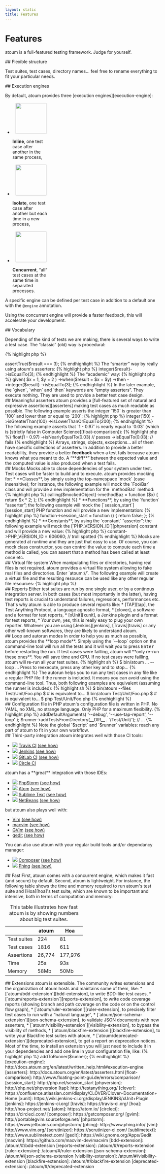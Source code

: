 ```yaml
---
layout: static
title: Features
---
```


# Features

<p class="header__paragraph">
    atoum is a full-featured testing framework. Judge for yourself.
</p>

<section class="visual-section">
## Flexible structure

Test suites, test cases, directory names… feel free to rename everything to fit your particular needs.
</section>

<section class="visual-section">
## Execution engines

By default, atoum provides three [execution engines][execution-engine]:

<ul class="bare block-list">
    <li style="max-width: 25%">
        <img src="/images/icon/inline.svg" style="width: 100px; height: 100px; display: block; margin: 1rem auto"/>
        <strong>Inline</strong>, one test case after another in the same
        process,
    </li>
    <li style="max-width: 25%">
        <img src="/images/icon/isolate.svg" style="width: 100px; height: 100px; display: block; margin: 1rem auto"/>
        <strong>Isolate</strong>, one test case after another but each time in a
        new process,
    </li>
    <li style="max-width: 25%">
        <img src="/images/icon/concurrent.svg" style="width: 100px; height: 100px; display: block; margin: 1rem auto"/>
        <strong>Concurrent</strong>, “all” test cases at the same time in
        separated processes.
    </li>
</ul>

A specific engine can be defined per test case in addition to a default one with the <code>@engine</code> annotation.

Using the concurrent engine will provide a faster feedback, this will accelerate your development.
</section>

<section class="visual-section">
## Vocabulary

Depending of the kind of tests we are making, there is several ways to write a test case. The “classic” (old) way is 
procedural:

{% highlight php %}
<?php

$x      = 1;
$y      = 2;
$result = $x + $y;

$this->assertTrue($result === 3);
{% endhighlight %}

The “smarter” way by really using atoum's asserters:

{% highlight php %}
<?php

$x      = 1;
$y      = 2;
$result = $x + $y;

$this->integer($result)->isEqualTo(3);
{% endhighlight %}

The “academic” way:

{% highlight php %}
<?php

$this
    ->given(
        $x = 1,
        $y = 2
    )
    ->when($result = $x + $y)
    ->then
        ->integer($result)
            ->isEqualTo(3);
{% endhighlight %}

In the later example, the `given`, `when` and `then` keywords are “empty asserters”. They execute nothing. They are used 
to provide a better test case design.
</section>

<section class="visual-section">
## Meaningful asserters

atoum provides a [full-featured set of natural and expressive assertions][asserters] making test cases as much readable 
as possible. The following example asserts the integer `150` is greater than `100` and lower than or equal to `200`:

{% highlight php %}
<?php

$this
    ->integer(150)
        ->isGreaterThan(100)
        ->isLowerThanOrEqualTo(200);
{% endhighlight %}

The following example asserts that `1 - 0.97` is nearly equal to `0.03` (which is
[strictly false in Computer Science][float-comparison]):

{% highlight php %}
<?php

$this
    ->float(1 - 0.97)
        ->isNearlyEqualTo(0.03) // passes
        ->isEqualTo(0.03);      // fails
{% endhighlight %}

Arrays, strings, objects, exceptions… all of them have specific collections of asserters. In addition to provide a
better readability, they provide a better <strong>feedback</strong> when a test fails because atoum knows what you meant
to do.

A “**diff**” between the expected value and the computed value is also produced when a test fails.
</section>

<section class="visual-section">
## Mocks

Mocks able to close dependencies of your system under test. Test cases will be faster to build and to execute. atoum
provides mocking for:

* **Classes**, by simply using the top-namespace `mock` (case insensitive); for instance, the following example will
  mock the `Foo\Bar` class and will provide a new implementation for the `methodBaz` method:

{% highlight php %}
<?php

$mockedObject = new \Mock\Foo\Bar();

$this->calling($mockedObject)->methodBaz = function ($x) {
    return $x * 2;
};
{% endhighlight %}

* **Functions**, by using the `function` “asserter”; the following example will mock the
  [`session_start`][session_start] PHP function and will provide a new implementation:

{% highlight php %}
<?php

$this->function->session_start = function () {
    return false;
};
{% endhighlight %}

* **Constants**, by using the `constant` “asserter”; the following example will mock the
  [`PHP_VERSION_ID`][phpversion] constant and will provide a new value:

{% highlight php %}
<?php

$this->constant->PHP_VERSION_ID = 606060; // troll spotted
{% endhighlight %}

Mocks are generated at runtime and they are just that easy to use.

Of course, you can mock class constructor, you can control the value to compute each time a method is called, you can 
assert that a method has been called at least once etc.
</section>

<section class="visual-section">
## Virtual file system

When manipulating files or directories, having real files is not required. atoum provides a virtual file system allowing
to fake real files and directories. Enter `atoum://`. The following example will create a virtual file and the resulting
resource can be used like any other regular file resources:

{% highlight php %}
<?php

$file = atoum\mock\streams\fs\file::get('fakeFile');
fwrite($file, 'foobar');
rewind($file);
// …
stream_get_contents($file); // string(6) "foobar"
{% endhighlight %}

As expected, you can control the permissions, the ownership, different times, content, parents etc.
</section>

<section class="visual-section">
## Reports

Either test suites are run by one single user, or by a continous integration server. In both cases (but most importantly
in the latter), having test reports is crucial to understand failures, regressions, performances etc. That's why atoum
is able to produce several reports like:

* [TAP][tap], the Test Anything Protocol, a language agnostic format,
* [clover], a software and a
  format for test reports,
* [xUnit][xunit], a Jenkins plugin and a format for test
  reports,
* Your own, yes, this is really easy to plug your own reporter.

Whatever you are using [Jenkins][jenkins], [Travis][travis] or any
other well-known softwares, they are likely to understand atoum.
</section>

<section class="visual-section">
## Loop and autorun modes

In order to help you as much as possible, atoum provides the **loop mode**. Simply using the `--loop` option on the
command-line tool will run all the tests and it will wait you to press <kbd>Enter</kbd> before restarting the run. If
test cases were failling, atoum will **only re-run these ones**. You will save time and CPU. If no test cases were
failling, atoum will re-run all your test suites.

{% highlight sh %}
$ bin/atoum … --loop
…
Press <Enter> to reexecute, press any other key and <Enter> to stop...
{% endhighlight %}

The autorun helps you to run any test cases in any file like a regular PHP file if the runner is included. It means you
can avoid using the command-line tool. Thus, both following examples are equivalent (assuming the runner is included):

{% highlight sh %}
$ bin/atoum --files Test/Unit/Foo.php
$ # is equivalent to…
$ bin/atoum Test/Unit/Foo.php
$ # is equivalent to…
$ php Test/Unit/Foo.php
{% endhighlight %}
</section>

<section class="visual-section">
## Configuration file in PHP

atoum's configuration file is written in PHP. No YAML, no XML, no strange language. Only PHP for a maximum flexibility.

{% highlight php %}
<?php

$script->addDefaultArguments(
    '--debug',
    '--use-tap-report',
    '--loop'
);
$runner->addTestsFromDirectory(__DIR__ . '/Test/Unit/');
// …
{% endhighlight %}

Note the global `$script` and `$runner` variables: reach any part of atoum to fit in your own workflow.
</section>

<section class="visual-section">
## Third-party integration

atoum integrates well with those CI tools:
<ul class="columns integrations" data-columns="4">
    <li>
       <img src="images/integrations_logos/travis-ci.svg" />
       <a href="https://travis-ci.org/">Travis CI</a>
       <a href="http://docs.atoum.org/en/latest/cookbook.html#use-with-travis-ci" class="integration__doc-link">(see how)</a>
    </li>
    <li>
       <img src="images/integrations_logos/jenkins.svg" />
       <a href="https://jenkins-ci.org/">Jenkins</a>
       <a href="http://docs.atoum.org/en/latest/cookbook.html#use-inside-jenkins-or-hudson" class="integration__doc-link">(see how)</a>
    </li>
    <li>
       <img src="images/integrations_logos/gitlab.svg" />
       <a href="https://about.gitlab.com/gitlab-ci/">GitLab CI</a>
       <a href="http://doc.gitlab.com/ce/ci/languages/php.html#using-atoum" class="integration__doc-link">(see how)</a>
    </li>
    <li>
       <img src="images/integrations_logos/circleci.svg" />
       <a href="https://circleci.com/">Circle CI</a>
    </li>
</ul>

atoum has a **great** integration with those IDEs:
<ul class="columns integrations" data-columns="4">
    <li>
      <img src="images/integrations_logos/phpstorm.svg" />
      <a href="https://www.jetbrains.com/phpstorm/">PhpStorm</a>
      <a href="https://github.com/atoum/phpstorm-plugin" class="integration__doc-link">(see how)</a>
    </li>
    <li>
      <img src="images/integrations_logos/atom.svg" />
      <a href="https://atom.io/">Atom</a>
      <a href="https://github.com/atoum/atom-plugin" class="integration__doc-link">(see how)</a>
    </li>
    <li>
       <img src="images/integrations_logos/sublime-text.svg" />
       <a href="http://www.sublimetext.com/">Sublime Text</a>
       <a href="http://docs.atoum.org/en/latest/ide.html#sublime-text-2" class="integration__doc-link">(see how)</a>
    </li>
    <li>
       <img src="images/integrations_logos/netbeans.svg" />
       <a href="http://www.sublimetext.com/">NetBeans</a>
       <a href="http://docs.atoum.org/en/latest/ide.html#sublime-text-2" class="integration__doc-link">(see how)</a>
    </li>
</ul>

but atoum also plays well with:
<ul>
    <li><a href="http://www.vim.org/">Vim</a> <a href="http://docs.atoum.org/en/latest/ide.html#vim" class="integration__doc-link">(see how)</a></li>
    <li><a href="https://github.com/macvim-dev/macvim">macvim</a> <a href="http://docs.atoum.org/en/latest/ide.html#macvim" class="integration__doc-link">(see how)</a></li>
    <li><a href="http://portablegvim.sourceforge.net/">GVim</a> <a href="http://docs.atoum.org/en/latest/ide.html#gvim" class="integration__doc-link">(see how)</a></li>
    <li><a href="https://wiki.gnome.org/Apps/Gedit">gedit</a> <a href="http://docs.atoum.org/en/latest/ide.html#gedit" class="integration__doc-link">(see how)</a></li>
</ul>

You can also use atoum with your regular build tools and/or dependancy manager:

<ul class="columns integrations" data-columns="3">
    <li>
       <img src="images/integrations_logos/composer.svg" />
       <a href="https://getcomposer.org/">Composer</a>
       <a href="http://docs.atoum.org/en/latest/getting_started.html#composer" class="integration__doc-link">(see how)</a>
    </li>
    <li>
       <img src="images/integrations_logos/phing.svg" />
       <a href="http://www.phing.info/">Phing</a>
       <a href="http://docs.atoum.org/en/latest/cookbook.html#step-3-launching-tests-via-jenkins-or-hudson" class="integration__doc-link">(see how)</a>
    </li>

</ul>

</section>

<section class="visual-section">
## Fast

First, atoum comes with a concurrent engine, which makes it fast (and secure) by default. Second, atoum is lightweight.
For instance, the following table shows the time and memory required to run atoum's test suite and [Hoa][hoa]'s test 
suite, which are known to be important and intensive, both in terms of computation and memory:

<table style="max-width: 500px">
    <caption>This table illustrates how fast atoum is by showing numbers about
        big test suites.</caption>
    <thead>
    <tr>
        <th></th>
        <th>atoum</th>
        <th>Hoa</th>
    </tr>
    </thead>
    <tbody>
    <tr>
        <td>Test suites</td>
        <td>224</td>
        <td>81</td>
    </tr>
    <tr>
        <td>Test cases</td>
        <td>1816</td>
        <td>611</td>
    </tr>
    <tr>
        <td>Assertions</td>
        <td>26,774</td>
        <td>177,976</td>
    </tr>
    <tr class="table--double-separator">
        <td>Time</td>
        <td>25s</td>
        <td>93s</td>
    </tr>
    <tr>
        <td>Memory</td>
        <td>58Mb</td>
        <td>50Mb</td>
    </tr>
    </tbody>
</table>
</section>

<section class="visual-section">
## Extensions

atoum is extensible. The community writes extensions and the organization of atoum hosts and maintains some of them,
like:

* [`atoum/bdd-extension`][bdd-extension], to write BDD-like test cases,
* [`atoum/reports-extension`][reports-extension], to write code coverage reports (showing branch and path coverage on 
  the code or on the control flow graph),
* [`atoum/ruler-extension`][ruler-extension], to precisely filter test cases to run with a “natural language”,
* [`atoum/json-schema-extension`][json-schema-extension], to validate JSON documents with new asserters,
* [`atoum/visibility-extension`][visibility-extension], to bypass the visibility of methods,
* [`atoum/blackfire-extension`][blackfire-extension], to write your Blackfire test suites with atoum,
* [`atoum/deprecated-extension`][deprecated-extension], to get a report on deprecation notices.

Most of the time, to install an extension you will just need to include it in your dependencies and add one line in your
configuration file, like:

{% highlight php %}
<?php

$extension = new mageekguy\atoum\ruler\extension()
$extension->addToRunner($runner);
{% endhighlight %}
</section>

[execution-engine]: http://docs.atoum.org/en/latest/written_help.html#execution-engine
[asserters]: http://docs.atoum.org/en/latest/asserters.html
[float-comparison]: http://www.floating-point-gui.de/errors/comparison/
[session_start]: http://php.net/session_start
[phpversion]: http://php.net/phpversion
[tap]: http://testanything.org/
[clover]: https://confluence.atlassian.com/display/CLOVER/Clover+Documentation+Home
[xunit]: https://wiki.jenkins-ci.org/display/JENKINS/xUnit+Plugin
[jenkins]: https://jenkins-ci.org/
[travis]: https://travis-ci.org/
[hoa]: http://hoa-project.net/
[atom]: https://atom.io/
[circleci]: https://circleci.com/
[composer]: https://getcomposer.org/
[gvim]: http://portablegvim.sourceforge.net/
[phpstorm]: https://www.jetbrains.com/phpstorm/
[phing]: http://www.phing.info/
[vim]: http://www.vim.org/
[scrutinizer]: https://scrutinizer-ci.com/
[sublimetext]: http://www.sublimetext.com/
[gedit]: https://wiki.gnome.org/Apps/Gedit
[macvim]: https://github.com/macvim-dev/macvim
[bdd-extension]: /atoum/#/bdd-extension
[reports-extension]: /atoum/#/reports-extension
[ruler-extension]: /atoum/#/ruler-extension
[json-schema-extension]: /atoum/#/json-schema-extension
[visibility-extension]: /atoum/#/visibility-extension
[blackfire-extension]: /atoum/#/blackfire-extension
[deprecated-extension]: /atoum/#/deprecated-extension
